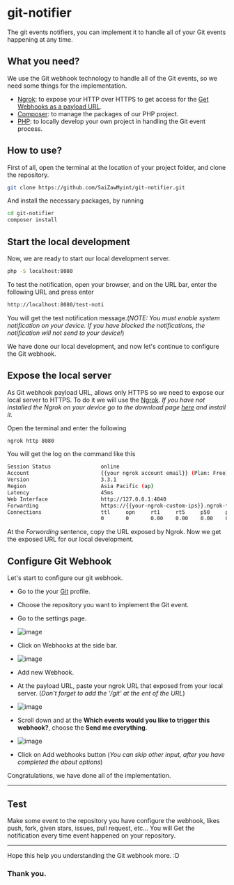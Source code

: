 # git-notifier
The git events notifiers, you can implement it to handle all of your Git events happening at any time.

## What you need?
We use the Git webhook technology to handle all of the Git events, so we need some things for the implementation.
  - [Ngrok](https://ngrok.com/): to expose your HTTP over HTTPS to get access for the [Get Webhooks as a payload URL](https://docs.github.com/en/webhooks-and-events/webhooks/creating-webhooks#exposing-localhost-to-the-internet).
  - [Composer](https://getcomposer.org/): to manage the packages of our PHP project.
  - [PHP](https://www.php.net/): to locally develop your own project in handling the Git event process.

## How to use?
First of all, open the terminal at the location of your project folder, and clone the repository.
```sh
git clone https://github.com/SaiZawMyint/git-notifier.git
```
And install the necessary packages, by running
```sh
cd git-notifier
composer install
```

## Start the local development
Now, we are ready to start our local development server.
```sh
php -S localhost:8080
```
To test the notification, open your browser, and on the URL bar, enter the following URL and press enter
```sh
http://localhost:8080/test-noti
```
You will get the test notification message.(_NOTE: You must enable system notification on your device. If you have blocked the notifications, the notification will not send to your device!_)

We have done our local development, and now let's continue to configure the Git webhook.

## Expose the local server
As Git webhook payload URL, allows only HTTPS so we need to expose our local server to HTTPS.
To do it we will use the [Ngrok](https://ngrok.com/). _If you have not installed the Ngrok on your device 
go to the download page [here](https://ngrok.com/download) and install it._

Open the terminal and enter the following 
```sh
ngrok http 8080
```
You will get the log on the command like this
```sh
Session Status                online
Account                       {{your ngrok account email}} (Plan: Free)
Version                       3.3.1                                                                                     
Region                        Asia Pacific (ap)
Latency                       45ms
Web Interface                 http://127.0.0.1:4040
Forwarding                    https://{{your-ngrok-custom-ips}}.ngrok-free.app -> http://localhost:8080
Connections                   ttl     opn     rt1     rt5     p50     p90
                              0       0       0.00    0.00    0.00    0.00
```
At the *Forwording* sentence, copy the URL exposed by Ngrok. Now we get the exposed URL for our local development.

## Configure Git Webhook
Let's start to configure our git webhook. 
 - Go to the your [Git](https://github.com/) profile.
 - Choose the repository you want to implement the Git event.
 - Go to the settings page.
 - ![image](https://github.com/SaiZawMyint/git-notifier/assets/96133665/beecaf09-708c-4d77-9b64-53850fce9bd7)
 - Click on Webhooks at the side bar.
 - ![image](https://github.com/SaiZawMyint/git-notifier/assets/96133665/f213350e-a450-4cc2-af48-6c57f38dd4b9)
 - Add new Webhook.
 - At the payload URL, paste your ngrok URL that exposed from your local server. (_Don't forget to add the '/git' at the ent of the URL_)
 - ![image](https://github.com/SaiZawMyint/git-notifier/assets/96133665/6ef7687e-816e-4b0e-8196-548322c267e0)
 - Scroll down and at the **Which events would you like to trigger this webhook?**, choose the **Send me everything**.
 - ![image](https://github.com/SaiZawMyint/git-notifier/assets/96133665/30753799-d091-44ee-94ef-d24e2dd0d27c)

 - Click on Add webhooks button (_You can skip other input, after you have completed the about options_)

Congratulations, we have done all of the implementation.
<hr/>

## Test
Make some event to the repository you have configure the webhook, likes push, fork, given stars, issues, pull request, etc...
You will Get the notification every time event happened on your repository. 

<hr/>

Hope this help you understanding the Git webhook more. :D

### Thank you. 







